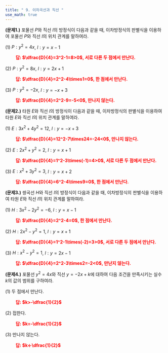 ```yaml
---
title: " 9. 이차곡선과 직선 "
use_math: true
---
```



**(문제1.)** 포물선 $P$와 직선 $l$의 방정식이 다음과 같을 때, 이차방정식의 판별식을 이용하여 포물선 $P$와 직선 $l$의 위치 관계를 말하여라.

(1) $P: y^2=4 x$, $l: y=x-1$

**<span style="color: red;">$\qquad$답: $\dfrac{D}{4}=3^2-1=8>0$, 서로 다른 두 점에서 만난다.</span>**

(2) $P: y^2=8x$, $l: y=2x+1$

**<span style="color: red;">$\qquad$답: $\dfrac{D}{4}=2^2-4\times1=0$, 한 점에서 만난다.</span>**

(3) $P: y^2=-2x$, $l: y=-x+3$

**<span style="color: red;">$\qquad$답: $\dfrac{D}{4}=2^2-9=-5<0$, 만나지 않는다.</span>**

**(문제2.)** 타원 $E$와 직선 $l$의 방정식이 다음과 같을 때, 이차방정식의 판별식을 이용하여 타원 $E$와 직선 $l$의 위치 관계를 말하여라.

(1) $E: 3x^2+4y^2=12$, $l: y=-x+3$

**<span style="color: red;">$\qquad$답: $\dfrac{D}{4}=12^2-7\times24=-24<0$, 만나지 않는다.</span>**

(2) $E: 2x^2+y^2=2$, $l: y=x+1$

**<span style="color: red;">$\qquad$답: $\dfrac{D}{4}=1^2-3\times(-1)=4>0$, 서로 다른 두 점에서 만난다.</span>**

(3) $E: x^2+3y^2=3$, $l: y=x+2$

**<span style="color: red;">$\qquad$답: $\dfrac{D}{4}=6^2-4\times9=0$, 한 점에서 만난다.</span>**



**(문제3.)** 쌍곡선 $H$와 직선 $l$의 방정식이 다음과 같을 때, 이차방정식의 판별식을 이용하여 타원 $E$와 직선 $l$의 위치 관계를 말하여라.

(1) $H: 3x^2-2y^2=-6$, $l: y=x-1$

**<span style="color: red;">$\qquad$답: $\dfrac{D}{4}=2^2-4=0$, 한 점에서 만난다.</span>**

(2) $H: 2x^2-y^2=1$, $l: y=x+1$

**<span style="color: red;">$\qquad$답: $\dfrac{D}{4}=1^2-1\times(-2)=3>0$, 서로 다른 두 점에서 만난다.</span>**

(3) $H: x^2-y^2=1$, $l: y=2x-1$

**<span style="color: red;">$\qquad$답: $\dfrac{D}{4}=2^2-3\times2=-2<0$, 만난지 않는다.</span>**

**(문제4.)** 포물선 $y^2=4x$와 직선 $y=-2x+k$에 대하여 다음 조건을 만족시키는 실수 $k$의 값의 범위를 구하여라.

(1) 두 점에서 만난다.

**<span style="color: red;">$\qquad$답: $k>-\dfrac{1}{2}$</span>**

(2) 접한다.

**<span style="color: red;">$\qquad$답: $k=-\dfrac{1}{2}$</span>**

(3) 만나지 않는다.

**<span style="color: red;">$\qquad$답: $k<-\dfrac{1}{2}$</span>**